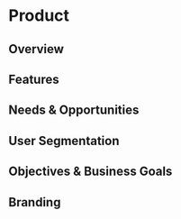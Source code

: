 Product
===

Overview
---

Features
---

Needs & Opportunities
---

User Segmentation
---

Objectives & Business Goals
---

Branding
---

